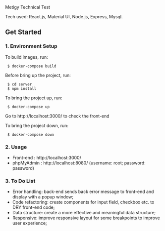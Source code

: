 Metigy Technical Test

Tech used: React.js, Material UI, Node.js, Express, Mysql.

## Get Started

### 1. Environment Setup

To build images, run:
``` 
 $ docker-compose build
 ```
 
Before bring up the project, run:
``` 
 $ cd server
 $ npm install
 ```

To bring the project up, run:
``` 
 $ docker-compose up
 ```
Go to http://localhost:3000/ to check the front-end

To bring the project down, run:
``` 
 $ docker-compose down
 ```

### 2. Usage

- Front-end : http://localhost:3000/
- phpMyAdmin : http://localhost:8080/ (username: root; password: password)

### 3. To Do List

- Error handling: back-end sends back error message to front-end and display with a popup window;
- Code refactoring: create components for input field, checkbox etc. to DRY front-end code;
- Data structure: create a more effective and meaningful data structure;
- Responsive: improve responsive layout for some breakpoints to improve user experience;